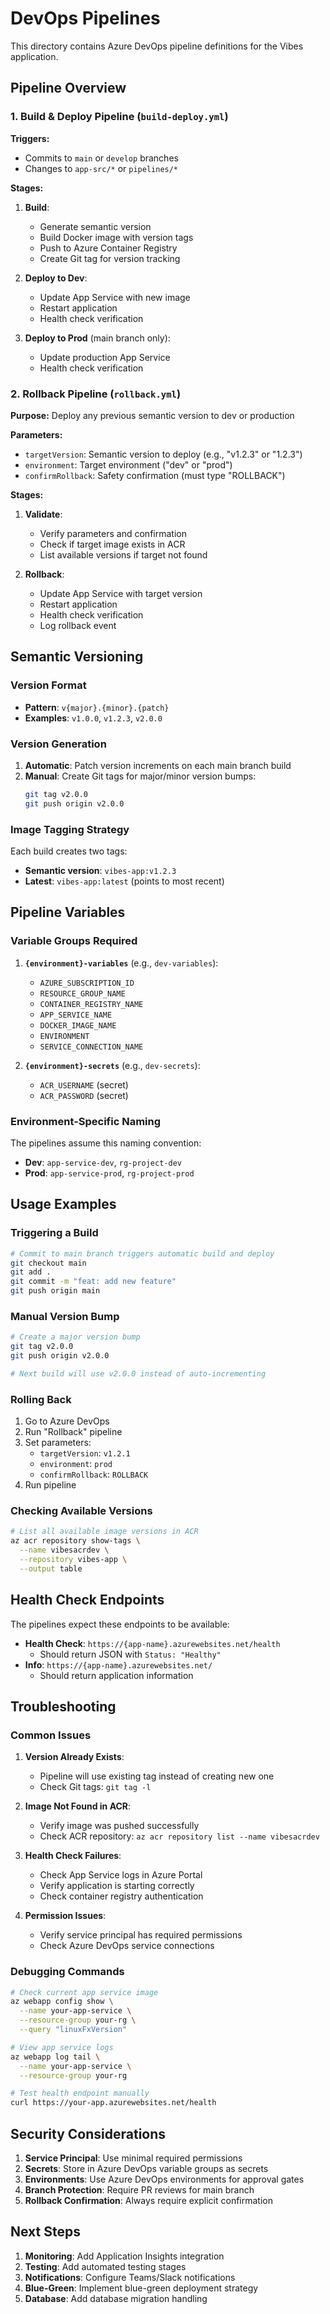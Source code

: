 # DevOps Pipelines

This directory contains Azure DevOps pipeline definitions for the Vibes application.

## Pipeline Overview

### 1. Build & Deploy Pipeline (`build-deploy.yml`)

**Triggers:**
- Commits to `main` or `develop` branches
- Changes to `app-src/*` or `pipelines/*`

**Stages:**
1. **Build**: 
   - Generate semantic version
   - Build Docker image with version tags
   - Push to Azure Container Registry
   - Create Git tag for version tracking

2. **Deploy to Dev**:
   - Update App Service with new image
   - Restart application
   - Health check verification

3. **Deploy to Prod** (main branch only):
   - Update production App Service
   - Health check verification

### 2. Rollback Pipeline (`rollback.yml`)

**Purpose:** Deploy any previous semantic version to dev or production

**Parameters:**
- `targetVersion`: Semantic version to deploy (e.g., "v1.2.3" or "1.2.3")
- `environment`: Target environment ("dev" or "prod")
- `confirmRollback`: Safety confirmation (must type "ROLLBACK")

**Stages:**
1. **Validate**: 
   - Verify parameters and confirmation
   - Check if target image exists in ACR
   - List available versions if target not found

2. **Rollback**:
   - Update App Service with target version
   - Restart application
   - Health check verification
   - Log rollback event

## Semantic Versioning

### Version Format
- **Pattern**: `v{major}.{minor}.{patch}`
- **Examples**: `v1.0.0`, `v1.2.3`, `v2.0.0`

### Version Generation
1. **Automatic**: Patch version increments on each main branch build
2. **Manual**: Create Git tags for major/minor version bumps:
   ```bash
   git tag v2.0.0
   git push origin v2.0.0
   ```

### Image Tagging Strategy
Each build creates two tags:
- **Semantic version**: `vibes-app:v1.2.3`
- **Latest**: `vibes-app:latest` (points to most recent)

## Pipeline Variables

### Variable Groups Required

1. **`{environment}-variables`** (e.g., `dev-variables`):
   - `AZURE_SUBSCRIPTION_ID`
   - `RESOURCE_GROUP_NAME`
   - `CONTAINER_REGISTRY_NAME`
   - `APP_SERVICE_NAME`
   - `DOCKER_IMAGE_NAME`
   - `ENVIRONMENT`
   - `SERVICE_CONNECTION_NAME`

2. **`{environment}-secrets`** (e.g., `dev-secrets`):
   - `ACR_USERNAME` (secret)
   - `ACR_PASSWORD` (secret)

### Environment-Specific Naming

The pipelines assume this naming convention:
- **Dev**: `app-service-dev`, `rg-project-dev`
- **Prod**: `app-service-prod`, `rg-project-prod`

## Usage Examples

### Triggering a Build
```bash
# Commit to main branch triggers automatic build and deploy
git checkout main
git add .
git commit -m "feat: add new feature"
git push origin main
```

### Manual Version Bump
```bash
# Create a major version bump
git tag v2.0.0
git push origin v2.0.0

# Next build will use v2.0.0 instead of auto-incrementing
```

### Rolling Back
1. Go to Azure DevOps
2. Run "Rollback" pipeline
3. Set parameters:
   - `targetVersion`: `v1.2.1`
   - `environment`: `prod`
   - `confirmRollback`: `ROLLBACK`
4. Run pipeline

### Checking Available Versions
```bash
# List all available image versions in ACR
az acr repository show-tags \
  --name vibesacrdev \
  --repository vibes-app \
  --output table
```

## Health Check Endpoints

The pipelines expect these endpoints to be available:

- **Health Check**: `https://{app-name}.azurewebsites.net/health`
  - Should return JSON with `Status: "Healthy"`
- **Info**: `https://{app-name}.azurewebsites.net/`
  - Should return application information

## Troubleshooting

### Common Issues

1. **Version Already Exists**:
   - Pipeline will use existing tag instead of creating new one
   - Check Git tags: `git tag -l`

2. **Image Not Found in ACR**:
   - Verify image was pushed successfully
   - Check ACR repository: `az acr repository list --name vibesacrdev`

3. **Health Check Failures**:
   - Check App Service logs in Azure Portal
   - Verify application is starting correctly
   - Check container registry authentication

4. **Permission Issues**:
   - Verify service principal has required permissions
   - Check Azure DevOps service connections

### Debugging Commands

```bash
# Check current app service image
az webapp config show \
  --name your-app-service \
  --resource-group your-rg \
  --query "linuxFxVersion"

# View app service logs
az webapp log tail \
  --name your-app-service \
  --resource-group your-rg

# Test health endpoint manually
curl https://your-app.azurewebsites.net/health
```

## Security Considerations

1. **Service Principal**: Use minimal required permissions
2. **Secrets**: Store in Azure DevOps variable groups as secrets
3. **Environments**: Use Azure DevOps environments for approval gates
4. **Branch Protection**: Require PR reviews for main branch
5. **Rollback Confirmation**: Always require explicit confirmation

## Next Steps

1. **Monitoring**: Add Application Insights integration
2. **Testing**: Add automated testing stages
3. **Notifications**: Configure Teams/Slack notifications
4. **Blue-Green**: Implement blue-green deployment strategy
5. **Database**: Add database migration handling